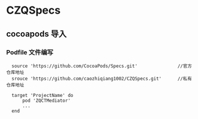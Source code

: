 # CZQSpecs

## cocoapods 导入

### Podfile 文件编写
```
  source 'https://github.com/CocoaPods/Specs.git'               //官方仓库地址
  srouce 'https://github.com/caozhiqiang1002/CZQSpecs.git'      //私有仓库地址
    
  target 'ProjectName' do  
      pod 'ZQCTMediator'
      ...
  end
```

